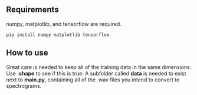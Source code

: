 ## Requirements
numpy, matplotlib, and tensorflow are required.
```
pip install numpy matplotlib tensorflow
```
## How to use
Great care is needed to keep all of the training data in the same dimensions. Use **.shape** to see if this is true. A subfolder called **data** is needed to exist next to **main.py**, containing all of the .wav files you intend to convert to spectrograms.
